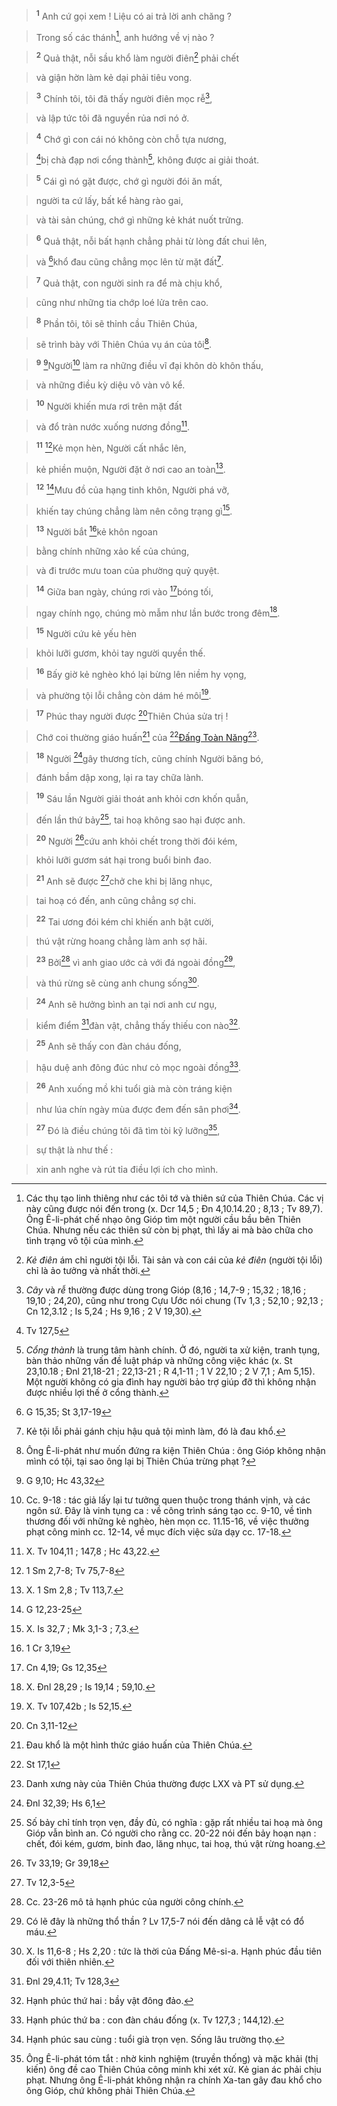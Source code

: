 > <sup><b>1</b></sup> Anh cứ gọi xem ! Liệu có ai trả lời anh chăng ?
>


> Trong số các thánh[^1], anh hướng về vị nào ?
>


> <sup><b>2</b></sup> Quả thật, nỗi sầu khổ làm người điên[^2] phải chết
>


> và giận hờn làm kẻ dại phải tiêu vong.
>


> <sup><b>3</b></sup> Chính tôi, tôi đã thấy người điên mọc rễ[^3],
>


> và lập tức tôi đã nguyền rủa nơi nó ở.
>


> <sup><b>4</b></sup> Chớ gì con cái nó không còn chỗ tựa nương,
>


> [^1*]bị chà đạp nơi cổng thành[^4], không được ai giải thoát.
>


> <sup><b>5</b></sup> Cái gì nó gặt được, chớ gì người đói ăn mất,
>


> người ta cứ lấy, bất kể hàng rào gai,
>


> và tài sản chúng, chớ gì những kẻ khát nuốt trửng.
>


> <sup><b>6</b></sup> Quả thật, nỗi bất hạnh chẳng phải từ lòng đất chui lên,
>


> và [^2*]khổ đau cũng chẳng mọc lên từ mặt đất[^5].
>


> <sup><b>7</b></sup> Quả thật, con người sinh ra để mà chịu khổ,
>


> cũng như những tia chớp loé lửa trên cao.
>


> <sup><b>8</b></sup> Phần tôi, tôi sẽ thỉnh cầu Thiên Chúa,
>


> sẽ trình bày với Thiên Chúa vụ án của tôi[^6].
>


> <sup><b>9</b></sup> [^3*]Người[^7] làm ra những điều vĩ đại khôn dò khôn thấu,
>


> và những điều kỳ diệu vô vàn vô kể.
>


> <sup><b>10</b></sup> Người khiến mưa rơi trên mặt đất
>


> và đổ tràn nước xuống nương đồng[^8].
>


> <sup><b>11</b></sup> [^4*]Kẻ mọn hèn, Người cất nhắc lên,
>


> kẻ phiền muộn, Người đặt ở nơi cao an toàn[^9].
>


> <sup><b>12</b></sup> [^5*]Mưu đồ của hạng tinh khôn, Người phá vỡ,
>


> khiến tay chúng chẳng làm nên công trạng gì[^10].
>


> <sup><b>13</b></sup> Người bắt [^6*]kẻ khôn ngoan
>


> bằng chính những xảo kế của chúng,
>


> và đi trước mưu toan của phường quỷ quyệt.
>


> <sup><b>14</b></sup> Giữa ban ngày, chúng rơi vào [^7*]bóng tối,
>


> ngay chính ngọ, chúng mò mẫm như lần bước trong đêm[^11].
>


> <sup><b>15</b></sup> Người cứu kẻ yếu hèn
>


> khỏi lưỡi gươm, khỏi tay người quyền thế.
>


> <sup><b>16</b></sup> Bấy giờ kẻ nghèo khó lại bừng lên niềm hy vọng,
>


> và phường tội lỗi chẳng còn dám hé môi[^12].
>


> <sup><b>17</b></sup> Phúc thay người được [^8*]Thiên Chúa sửa trị !
>


> Chớ coi thường giáo huấn[^13] của [^9*][Đấng Toàn Năng]()[^14].
>


> <sup><b>18</b></sup> Người [^10*]gây thương tích, cũng chính Người băng bó,
>


> đánh bầm dập xong, lại ra tay chữa lành.
>


> <sup><b>19</b></sup> Sáu lần Người giải thoát anh khỏi cơn khốn quẫn,
>


> đến lần thứ bảy[^15], tai hoạ không sao hại được anh.
>


> <sup><b>20</b></sup> Người [^11*]cứu anh khỏi chết trong thời đói kém,
>


> khỏi lưỡi gươm sát hại trong buổi binh đao.
>


> <sup><b>21</b></sup> Anh sẽ được [^12*]chở che khi bị lăng nhục,
>


> tai hoạ có đến, anh cũng chẳng sợ chi.
>


> <sup><b>22</b></sup> Tai ương đói kém chỉ khiến anh bật cười,
>


> thú vật rừng hoang chẳng làm anh sợ hãi.
>


> <sup><b>23</b></sup> Bởi[^16] vì anh giao ước cả với đá ngoài đồng[^17],
>


> và thú rừng sẽ cùng anh chung sống[^18].
>


> <sup><b>24</b></sup> Anh sẽ hưởng bình an tại nơi anh cư ngụ,
>


> kiểm điểm [^13*]đàn vật, chẳng thấy thiếu con nào[^19].
>


> <sup><b>25</b></sup> Anh sẽ thấy con đàn cháu đống,
>


> hậu duệ anh đông đúc như cỏ mọc ngoài đồng[^20].
>


> <sup><b>26</b></sup> Anh xuống mồ khi tuổi già mà còn tráng kiện
>


> như lúa chín ngày mùa được đem đến sân phơi[^21].
>


> <sup><b>27</b></sup> Đó là điều chúng tôi đã tìm tòi kỹ lưỡng[^22],
>


> sự thật là như thế :
>


> xin anh nghe và rút tỉa điều lợi ích cho mình.
>

[^1]: Các thụ tạo linh thiêng như các tôi tớ và thiên sứ của Thiên Chúa. Các vị này cũng được nói đến trong (x. Dcr 14,5 ; Đn 4,10.14.20 ; 8,13 ; Tv 89,7). Ông Ê-li-phát chế nhạo ông Gióp tìm một người cầu bầu bên Thiên Chúa. Nhưng nếu các thiên sứ còn bị phạt, thì lấy ai mà bào chữa cho tình trạng vô tội của mình.
[^2]: *Kẻ điên* ám chỉ người tội lỗi. Tài sản và con cái của *kẻ điên* (người tội lỗi) chỉ là ảo tưởng và nhất thời.
[^3]: *Cây* và *rễ* thường được dùng trong Gióp (8,16 ; 14,7-9 ; 15,32 ; 18,16 ; 19,10 ; 24,20), cũng như trong Cựu Ước nói chung (Tv 1,3 ; 52,10 ; 92,13 ; Cn 12,3.12 ; Is 5,24 ; Hs 9,16 ; 2 V 19,30).
[^4]: *Cổng thành* là trung tâm hành chính. Ở đó, người ta xử kiện, tranh tụng, bàn thảo những vấn đề luật pháp và những công việc khác (x. St 23,10.18 ; Đnl 21,18-21 ; 22,13-21 ; R 4,1-11 ; 1 V 22,10 ; 2 V 7,1 ; Am 5,15). Một người không có gia đình hay người bảo trợ giúp đỡ thì không nhận được nhiều lợi thế ở cổng thành.
[^5]: Kẻ tội lỗi phải gánh chịu hậu quả tội mình làm, đó là đau khổ.
[^6]: Ông Ê-li-phát như muốn đứng ra kiện Thiên Chúa : ông Gióp không nhận mình có tội, tại sao ông lại bị Thiên Chúa trừng phạt ?
[^7]: Cc. 9-18 : tác giả lấy lại tư tưởng quen thuộc trong thánh vịnh, và các ngôn sứ. Đây là vinh tụng ca : về công trình sáng tạo cc. 9-10, về tình thương đối với những kẻ nghèo, hèn mọn cc. 11.15-16, về việc thưởng phạt công minh cc. 12-14, về mục đích việc sửa dạy cc. 17-18.
[^8]: X. Tv 104,11 ; 147,8 ; Hc 43,22.
[^9]: X. 1 Sm 2,8 ; Tv 113,7.
[^10]: X. Is 32,7 ; Mk 3,1-3 ; 7,3.
[^11]: X. Đnl 28,29 ; Is 19,14 ; 59,10.
[^12]: X. Tv 107,42b ; Is 52,15.
[^13]: Đau khổ là một hình thức giáo huấn của Thiên Chúa.
[^14]: Danh xưng này của Thiên Chúa thường được LXX và PT sử dụng.
[^15]: Số bảy chỉ tính trọn vẹn, đầy đủ, có nghĩa : gặp rất nhiều tai hoạ mà ông Gióp vẫn bình an. Có người cho rằng cc. 20-22 nói đến bảy hoạn nạn : chết, đói kém, gươm, binh đao, lăng nhục, tai hoạ, thú vật rừng hoang.
[^16]: Cc. 23-26 mô tả hạnh phúc của người công chính.
[^17]: Có lẽ đây là những thổ thần ? Lv 17,5-7 nói đến dâng cả lễ vật có đổ máu.
[^18]: X. Is 11,6-8 ; Hs 2,20 : tức là thời của Đấng Mê-si-a. Hạnh phúc đầu tiên đối với thiên nhiên.
[^19]: Hạnh phúc thứ hai : bầy vật đông đảo.
[^20]: Hạnh phúc thứ ba : con đàn cháu đống (x. Tv 127,3 ; 144,12).
[^21]: Hạnh phúc sau cùng : tuổi già trọn vẹn. Sống lâu trường thọ.
[^22]: Ông Ê-li-phát tóm tắt : nhờ kinh nghiệm (truyền thống) và mặc khải (thị kiến) ông đề cao Thiên Chúa công minh khi xét xử. Kẻ gian ác phải chịu phạt. Nhưng ông Ê-li-phát không nhận ra chính Xa-tan gây đau khổ cho ông Gióp, chứ không phải Thiên Chúa.
[^1*]: Tv 127,5
[^2*]: G 15,35; St 3,17-19
[^3*]: G 9,10; Hc 43,32
[^4*]: 1 Sm 2,7-8; Tv 75,7-8
[^5*]: G 12,23-25
[^6*]: 1 Cr 3,19
[^7*]: Cn 4,19; Gs 12,35
[^8*]: Cn 3,11-12
[^9*]: St 17,1
[^10*]: Đnl 32,39; Hs 6,1
[^11*]: Tv 33,19; Gr 39,18
[^12*]: Tv 12,3-5
[^13*]: Đnl 29,4.11; Tv 128,3